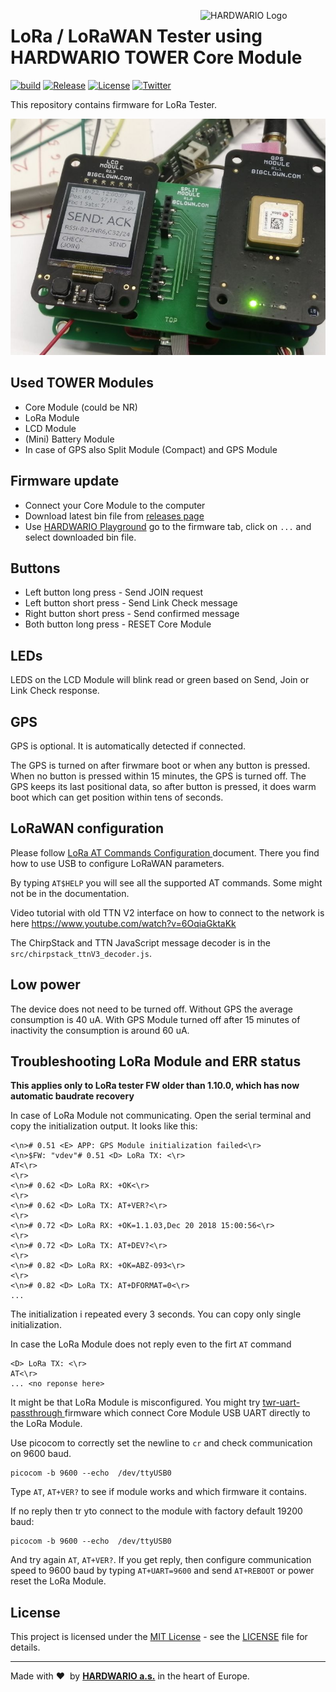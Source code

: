 <a href="https://www.hardwario.com/"><img src="https://www.hardwario.com/ci/assets/hw-logo.svg" width="200" alt="HARDWARIO Logo" align="right"></a>

# LoRa / LoRaWAN Tester using HARDWARIO TOWER Core Module

[![build](https://github.com/hardwario/twr-lora-tester/actions/workflows/main.yml/badge.svg)](https://github.com/hardwario/twr-lora-tester/actions/workflows/main.yml)
[![Release](https://img.shields.io/github/release/hardwario/twr-lora-tester.svg)](https://github.com/hardwario/twr-lora-tester/releases)
[![License](https://img.shields.io/github/license/hardwario/twr-lora-tester.svg)](https://github.com/hardwario/twr-lora-tester/blob/master/LICENSE)
[![Twitter](https://img.shields.io/twitter/follow/hardwario_en.svg?style=social&label=Follow)](https://twitter.com/hardwario_en)

This repository contains firmware for LoRa Tester.

![LoRA Tester](img/tester.jpg)

## Used TOWER Modules

- Core Module (could be NR)
- LoRa Module
- LCD Module
- (Mini) Battery Module
- In case of GPS also Split Module (Compact) and GPS Module

## Firmware update

- Connect your Core Module to the computer
- Download latest bin file from [releases page](https://github.com/hardwario/twr-lora-tester/releases)
- Use [HARDWARIO Playground](https://www.hardwario.com/download/) go to the firmware tab, click on `...` and select downloaded bin file.

## Buttons

- Left button long press - Send JOIN request
- Left button short press - Send Link Check message
- Right button short press - Send confirmed message
- Both button long press - RESET Core Module

## LEDs

LEDS on the LCD Module will blink read or green based on Send, Join or Link Check response.

## GPS

GPS is optional. It is automatically detected if connected.

The GPS is turned on after firwmare boot or when any button is pressed. When no button is pressed within 15 minutes, the GPS is turned off. The GPS keeps its last positional data, so after button is pressed, it does warm boot which can get position within tens of seconds.

## LoRaWAN configuration

Please follow [LoRa AT Commands Configuration
](https://tower.hardwario.com/en/latest/tutorials/lora-at-commands-configuration/) document. There you find how to use USB to configure LoRaWAN parameters.

By typing `AT$HELP` you will see all the supported AT commands. Some might not be in the documentation.

Video tutorial with old TTN V2 interface on how to connect to the network is here
https://www.youtube.com/watch?v=6OqiaGktaKk

The ChirpStack and TTN JavaScript message decoder is in the `src/chirpstack_ttnV3_decoder.js`.

## Low power

The device does not need to be turned off. Without GPS the average consumption is 40 uA. With GPS Module turned off after 15 minutes of inactivity the consumption is around 60 uA.

## Troubleshooting LoRa Module and ERR status

**This applies only to LoRa tester FW older than 1.10.0, which has now automatic baudrate recovery**

In case of LoRa Module not communicating. Open the serial terminal and copy the initialization output. It looks like this:

```
<\n># 0.51 <E> APP: GPS Module initialization failed<\r>
<\n>$FW: "vdev"# 0.51 <D> LoRa TX: <\r>
AT<\r>
<\r>
<\n># 0.62 <D> LoRa RX: +OK<\r>
<\r>
<\n># 0.62 <D> LoRa TX: AT+VER?<\r>
<\r>
<\n># 0.72 <D> LoRa RX: +OK=1.1.03,Dec 20 2018 15:00:56<\r>
<\r>
<\n># 0.72 <D> LoRa TX: AT+DEV?<\r>
<\r>
<\n># 0.82 <D> LoRa RX: +OK=ABZ-093<\r>
<\r>
<\n># 0.82 <D> LoRa TX: AT+DFORMAT=0<\r>
...
```

The initialization i repeated every 3 seconds. You can copy only single initialization.

In case the LoRa Module does not reply even to the firt `AT` command

```
<D> LoRa TX: <\r>
AT<\r>
... <no reponse here>
```

It might be that LoRa Module is misconfigured. You might try [twr-uart-passthrough
](https://github.com/hubmartin/twr-uart-passthrough/releases) firmware which connect Core Module USB UART directly to the LoRa Module.

Use picocom to correctly set the newline to `cr` and check communication on 9600 baud.

```
picocom -b 9600 --echo  /dev/ttyUSB0
```

Type `AT`, `AT+VER?` to see if module works and which firmware it contains.

If no reply then tr yto connect to the module with factory default 19200 baud:

```
picocom -b 9600 --echo  /dev/ttyUSB0
```

And try again `AT`, `AT+VER?`. If you get reply, then configure communication speed to 9600 baud by typing `AT+UART=9600` and send `AT+REBOOT` or power reset the LoRa Module.

## License

This project is licensed under the [MIT License](https://opensource.org/licenses/MIT/) - see the [LICENSE](LICENSE) file for details.

---

Made with &#x2764;&nbsp; by [**HARDWARIO a.s.**](https://www.hardwario.com/) in the heart of Europe.
